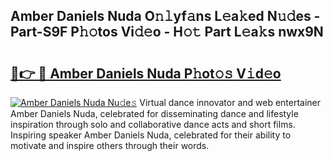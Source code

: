 ## Amber Daniels Nuda O𝚗𝚕yf𝚊ns L𝚎a𝚔ed N𝚞𝚍es - Part-S9F P𝚑𝚘tos Vi𝚍𝚎o - H𝚘𝚝 Part L𝚎a𝚔s nwx9N

# <h2><a href="http://kf1g9gs.oniu.top/?m=Amber+Daniels+Nuda">🔗👉 🔴 Amber Daniels Nuda P𝚑ot𝚘𝚜 V𝚒d𝚎o</a></h2>

[![Amber Daniels Nuda Nu𝚍e𝚜](https://i.imgur.com/0qMVB7G.gif)](http://kf1g9gs.oniu.top/?m=Amber+Daniels+Nuda)
Virtual dance innovator and web entertainer Amber Daniels Nuda, celebrated for disseminating dance and lifestyle inspiration through solo and collaborative dance acts and short films. Inspiring speaker Amber Daniels Nuda, celebrated for their ability to motivate and inspire others through their words.  
